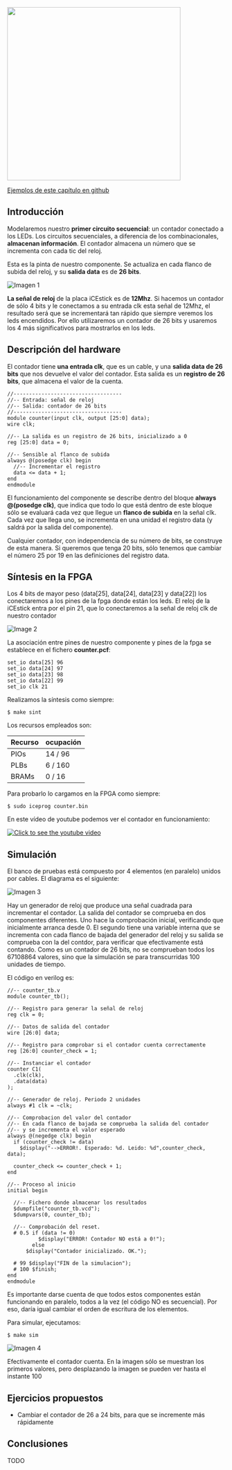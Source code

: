 <img src="https://github.com/Obijuan/open-fpga-verilog-tutorial/raw/master/tutorial/T04-counter/images/T04-counter-iCEstick-1.png" width="400" align="center">

[Ejemplos de este capítulo en github](https://github.com/Obijuan/open-fpga-verilog-tutorial/tree/master/tutorial/T04-counter)

## Introducción
Modelaremos nuestro **primer circuito secuencial**: un contador conectado a los LEDs. Los circuitos secuenciales, a diferencia de los combinacionales, **almacenan información**. El contador almacena un número que se incrementa con cada tic del reloj.

Esta es la pinta de nuestro componente. Se actualiza en cada flanco de subida del reloj, y su **salida data** es de **26 bits**.

![Imagen 1](https://github.com/Obijuan/open-fpga-verilog-tutorial/raw/master/tutorial/T04-counter/images/counter-1.png)

**La señal de reloj** de la placa iCEstick es de **12Mhz**. Si hacemos un contador de sólo 4 bits y le conectamos a su entrada clk esta señal de 12Mhz, el resultado será que se incrementará tan rápido que siempre veremos los leds encendidos. Por ello utilizaremos un contador de 26 bits y usaremos los 4 más significativos para mostrarlos en los leds. 

## Descripción del hardware

El contador tiene **una entrada clk**, que es un cable, y una **salida data de 26  bits** que nos devuelve el valor del contador. Esta salida es un **registro de 26 bits**, que almacena el valor de la cuenta.

    //-----------------------------------
    //-- Entrada: señal de reloj
    //-- Salida: contador de 26 bits
    //-----------------------------------
    module counter(input clk, output [25:0] data);
    wire clk;
    
    //-- La salida es un registro de 26 bits, inicializado a 0
    reg [25:0] data = 0;
    
    //-- Sensible al flanco de subida
    always @(posedge clk) begin
      //-- Incrementar el registro
      data <= data + 1;
    end
    endmodule

El funcionamiento del componente se describe dentro del bloque **always @(posedge clk)**, que indica que todo lo que está dentro de este bloque sólo se evaluará cada vez que llegue un **flanco de subida** en la señal clk. Cada vez que llega uno, se incrementa en una unidad el registro data (y saldrá por la salida del componente).

Cualquier contador, con independencia de su número de bits, se construye de esta manera. Si queremos que tenga 20 bits, sólo tenemos que cambiar el número 25 por 19 en las definiciones del registro data.

## Síntesis en la FPGA

Los 4 bits de mayor peso (data[25], data[24], data[23] y data[22]) los conectaremos a los pines de la fpga donde están los leds. El reloj de la iCEstick entra por el pin 21, que lo conectaremos a la señal de reloj clk de nuestro contador

![Image 2](https://github.com/Obijuan/open-fpga-verilog-tutorial/raw/master/tutorial/T04-counter/images/counter-2.png)

La asociación entre pines de nuestro componente y pines de la fpga se establece en el fichero **counter.pcf**:

    set_io data[25] 96
    set_io data[24] 97
    set_io data[23] 98
    set_io data[22] 99
    set_io clk 21

Realizamos la síntesis como siempre:

    $ make sint

Los recursos empleados son:

| Recurso  | ocupación
|----------|-----------
|PIOs      | 14 / 96
|PLBs      | 6 / 160
|BRAMs     | 0 / 16

Para probarlo lo cargamos en la FPGA como siempre:

    $ sudo iceprog counter.bin

En este vídeo de youtube podemos ver el contador en funcionamiento:

[![Click to see the youtube video](http://img.youtube.com/vi/x9_OwUAtts4/0.jpg)](https://www.youtube.com/watch?v=x9_OwUAtts4)

## Simulación

El banco de pruebas está compuesto por 4 elementos (en paralelo) unidos por cables. El diagrama es el siguiente:

![Imagen 3](https://github.com/Obijuan/open-fpga-verilog-tutorial/raw/master/tutorial/T04-counter/images/counter-3.png)

Hay un generador de reloj que produce una señal cuadrada para incrementar el contador. La salida del contador se comprueba en dos componentes diferentes. Uno hace la comprobación inicial, verificando que inicialmente arranca desde 0.  El segundo tiene una variable interna que se incrementa con cada flanco de bajada del generador del reloj y su salida se comprueba con la del contdor, para verificar que efectivamente está contando. Como es un contador de 26 bits, no se comprueban todos los 67108864 valores, sino que la simulación se para transcurridas 100 unidades de tiempo.

El código en verilog es:

    //-- counter_tb.v
    module counter_tb();
    
    //-- Registro para generar la señal de reloj
    reg clk = 0;
    
    //-- Datos de salida del contador
    wire [26:0] data;

    //-- Registro para comprobar si el contador cuenta correctamente
    reg [26:0] counter_check = 1;
    
    //-- Instanciar el contador
    counter C1(
      .clk(clk),
      .data(data)
    );
    
    //-- Generador de reloj. Periodo 2 unidades
    always #1 clk = ~clk;
    
    //-- Comprobacion del valor del contador
    //-- En cada flanco de bajada se comprueba la salida del contador
    //-- y se incrementa el valor esperado
    always @(negedge clk) begin
      if (counter_check != data)
        $display("-->ERROR!. Esperado: %d. Leido: %d",counter_check, data);
    
      counter_check <= counter_check + 1;
    end
    
    //-- Proceso al inicio
    initial begin
    
      //-- Fichero donde almacenar los resultados
      $dumpfile("counter_tb.vcd");
      $dumpvars(0, counter_tb);
    
      //-- Comprobación del reset.
      # 0.5 if (data != 0)
              $display("ERROR! Contador NO está a 0!");
            else
	      $display("Contador inicializado. OK.");

      # 99 $display("FIN de la simulacion");
      # 100 $finish;
    end
    endmodule

Es importante darse cuenta de que todos estos componentes están funcionando en paralelo, todos a la vez (el código NO es secuencial). Por eso, daría igual cambiar el orden de escritura de los elementos.

Para simular, ejecutamos:

    $ make sim

![Imagen 4](https://github.com/Obijuan/open-fpga-verilog-tutorial/raw/master/tutorial/T04-counter/images/T04-counter-sim-1.png)

Efectivamente el contador cuenta. En la imagen sólo se muestran los primeros valores, pero desplazando la imagen se pueden ver hasta el instante 100

## Ejercicios propuestos
* Cambiar el contador de 26 a 24 bits, para que se incremente más rápidamente

## Conclusiones
TODO



